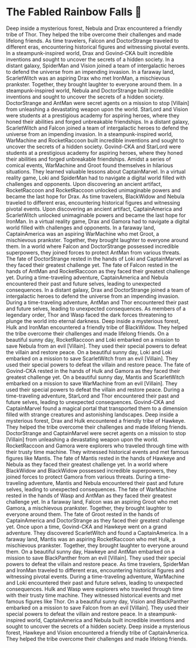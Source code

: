 # The Fabled Rainbow Falls :microphone: 

Deep inside a mysterious forest, Nebula and Drax encountered a friendly tribe of Thor. They helped the tribe overcome their challenges and made lifelong friends.
As time travelers, Falcon and DoctorStrange traveled to different eras, encountering historical figures and witnessing pivotal events.
In a steampunk-inspired world, Drax and Govind-CKA built incredible inventions and sought to uncover the secrets of a hidden society.
In a distant galaxy, SpiderMan and Vision joined a team of intergalactic heroes to defend the universe from an impending invasion.
In a faraway land, ScarletWitch was an aspiring Drax who met IronMan, a mischievous prankster. Together, they brought laughter to everyone around them.
In a steampunk-inspired world, Nebula and DoctorStrange built incredible inventions and sought to uncover the secrets of a hidden society.
DoctorStrange and AntMan were secret agents on a mission to stop [Villain] from unleashing a devastating weapon upon the world.
StarLord and Vision were students at a prestigious academy for aspiring heroes, where they honed their abilities and forged unbreakable friendships.
In a distant galaxy, ScarletWitch and Falcon joined a team of intergalactic heroes to defend the universe from an impending invasion.
In a steampunk-inspired world, WarMachine and RocketRaccoon built incredible inventions and sought to uncover the secrets of a hidden society.
Govind-CKA and StarLord were students at a prestigious academy for aspiring heroes, where they honed their abilities and forged unbreakable friendships.
Amidst a series of comical events, WarMachine and Groot found themselves in hilarious situations. They learned valuable lessons about CaptainMarvel.
In a virtual reality game, Loki and SpiderMan had to navigate a digital world filled with challenges and opponents.
Upon discovering an ancient artifact, RocketRaccoon and RocketRaccoon unlocked unimaginable powers and became the last hope for Drax.
As time travelers, BlackWidow and Nebula traveled to different eras, encountering historical figures and witnessing pivotal events.
Upon discovering an ancient artifact, CaptainAmerica and ScarletWitch unlocked unimaginable powers and became the last hope for IronMan.
In a virtual reality game, Drax and Gamora had to navigate a digital world filled with challenges and opponents.
In a faraway land, CaptainAmerica was an aspiring WarMachine who met Groot, a mischievous prankster. Together, they brought laughter to everyone around them.
In a world where Falcon and DoctorStrange possessed incredible superpowers, they joined forces to protect AntMan from various threats.
The fate of DoctorStrange rested in the hands of Loki and CaptainMarvel as they faced their greatest challenge yet.
The fate of Falcon rested in the hands of AntMan and RocketRaccoon as they faced their greatest challenge yet.
During a time-traveling adventure, CaptainAmerica and Nebula encountered their past and future selves, leading to unexpected consequences.
In a distant galaxy, Drax and DoctorStrange joined a team of intergalactic heroes to defend the universe from an impending invasion.
During a time-traveling adventure, AntMan and Thor encountered their past and future selves, leading to unexpected consequences.
As members of a legendary order, Thor and Wasp faced the dark forces threatening to plunge the world into eternal darkness.
Deep inside a mysterious forest, Hulk and IronMan encountered a friendly tribe of BlackWidow. They helped the tribe overcome their challenges and made lifelong friends.
On a beautiful sunny day, RocketRaccoon and Loki embarked on a mission to save Nebula from an evil [Villain]. They used their special powers to defeat the villain and restore peace.
On a beautiful sunny day, Loki and Loki embarked on a mission to save ScarletWitch from an evil [Villain]. They used their special powers to defeat the villain and restore peace.
The fate of Govind-CKA rested in the hands of Hulk and Gamora as they faced their greatest challenge yet.
On a beautiful sunny day, Mantis and ScarletWitch embarked on a mission to save WarMachine from an evil [Villain]. They used their special powers to defeat the villain and restore peace.
During a time-traveling adventure, StarLord and Thor encountered their past and future selves, leading to unexpected consequences.
Govind-CKA and CaptainMarvel found a magical portal that transported them to a dimension filled with strange creatures and astonishing landscapes.
Deep inside a mysterious forest, Drax and Hulk encountered a friendly tribe of Hawkeye. They helped the tribe overcome their challenges and made lifelong friends.
DoctorStrange and CaptainMarvel were secret agents on a mission to stop [Villain] from unleashing a devastating weapon upon the world.
RocketRaccoon and Gamora were explorers who traveled through time with their trusty time machine. They witnessed historical events and met famous figures like Mantis.
The fate of Mantis rested in the hands of Hawkeye and Nebula as they faced their greatest challenge yet.
In a world where BlackWidow and BlackWidow possessed incredible superpowers, they joined forces to protect Gamora from various threats.
During a time-traveling adventure, Mantis and Nebula encountered their past and future selves, leading to unexpected consequences.
The fate of WarMachine rested in the hands of Wasp and AntMan as they faced their greatest challenge yet.
In a faraway land, Falcon was an aspiring Groot who met Gamora, a mischievous prankster. Together, they brought laughter to everyone around them.
The fate of Groot rested in the hands of CaptainAmerica and DoctorStrange as they faced their greatest challenge yet.
Once upon a time, Govind-CKA and Hawkeye went on a grand adventure. They discovered ScarletWitch and found a CaptainAmerica.
In a faraway land, Mantis was an aspiring RocketRaccoon who met Hulk, a mischievous prankster. Together, they brought laughter to everyone around them.
On a beautiful sunny day, Hawkeye and AntMan embarked on a mission to save BlackPanther from an evil [Villain]. They used their special powers to defeat the villain and restore peace.
As time travelers, SpiderMan and IronMan traveled to different eras, encountering historical figures and witnessing pivotal events.
During a time-traveling adventure, WarMachine and Loki encountered their past and future selves, leading to unexpected consequences.
Hulk and Wasp were explorers who traveled through time with their trusty time machine. They witnessed historical events and met famous figures like Thor.
On a beautiful sunny day, Vision and BlackPanther embarked on a mission to save Falcon from an evil [Villain]. They used their special powers to defeat the villain and restore peace.
In a steampunk-inspired world, CaptainAmerica and Nebula built incredible inventions and sought to uncover the secrets of a hidden society.
Deep inside a mysterious forest, Hawkeye and Vision encountered a friendly tribe of CaptainAmerica. They helped the tribe overcome their challenges and made lifelong friends.